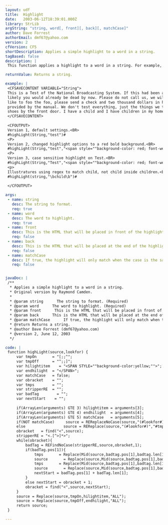 ```yaml
---
layout: udf
title:  Highlight
date:   2003-06-12T18:39:01.000Z
library: StrLib
argString: "string, word[, front][, back][, matchCase]"
author: Dave Forrest
authorEmail: dmf67@yahoo.com
version: 2
cfVersion: CF5
shortDescription: Applies a simple highlight to a word in a string.
tagBased: false
description: |
 This function applies a highlight to a word in a string. For example, you can use this to highlight search terms in the search results.

returnValue: Returns a string.

example: |
 <CFSAVECONTENT VARIABLE="String">
 This is a Test of the National Broadcasting System. If this had been a real emergency, most
 likely you would already be dead by now. Please do not call us, we will call you. If you would
 like to foo the foo, please send a check and two thousand dollars in hotdogs to the solution
 provided by the manual. We don't test everything, just the things we test. Please leave your
 shoes by the front door. I have a child and I have children in my home.
 </CFSAVECONTENT>
 
 <CFOUTPUT>
 Version 1, default settings.<BR>
 #highLight(String,"test")#
 <P>
 Version 2, changed highlight options to a red bold background.<BR>
 #highLight(String,"test","<span style=""background-color: red; font-weight: bold;"">","</span>")#
 <P>
 Version 3, case sensitive highlight on Test.<BR>
 #highLight(String,"Test","<span style=""background-color: red; font-weight: bold;"">","</span>",1)#
 <p>
 Illustratures using regex to match child, not child inside children.<br>
 #highLight(string,"\bchild\b")#
 
 </CFOUTPUT>

args:
 - name: string
   desc: The string to format.
   req: true
 - name: word
   desc: The word to highlight.
   req: true
 - name: front
   desc: This is the HTML that will be placed in front of the highlighted match. It defaults to <span style=
   req: false
 - name: back
   desc: This is the HTML that will be placed at the end of the highlighted match. Defaults to </span>
   req: false
 - name: matchCase
   desc: If true, the highlight will only match when the case is the same. Defaults to false.
   req: false


javaDoc: |
 /**
  * Applies a simple highlight to a word in a string.
  * Original version by Raymond Camden.
  * 
  * @param string      The string to format. (Required)
  * @param word      The word to highlight. (Required)
  * @param front      This is the HTML that will be placed in front of the highlighted match. It defaults to <span style= (Optional)
  * @param back      This is the HTML that will be placed at the end of the highlighted match. Defaults to </span> (Optional)
  * @param matchCase      If true, the highlight will only match when the case is the same. Defaults to false. (Optional)
  * @return Returns a string. 
  * @author Dave Forrest (dmf67@yahoo.com) 
  * @version 2, June 12, 2003 
  */

code: |
 function highLight(source,lookfor) {
     var tmpOn       = "[;;^";
     var tmpOff      = "^;;]";
     var hilightitem    = "<SPAN STYLE=""background-color:yellow;"">";
     var endhilight  = "</SPAN>";
     var matchCase   = false;
     var obracket    = "";
     var tmps        = "";
     var stripperRE  = "";
     var badTag        = "";
     var nextStart    = "";
     
     if(ArrayLen(arguments) GTE 3) hilightitem = arguments[3];
     if(ArrayLen(arguments) GTE 4) endhilight  = arguments[4];
     if(ArrayLen(arguments) GTE 5) matchCase   = arguments[5];
     if(NOT matchCase)     source = REReplaceNoCase(source,"(#lookfor#)","#tmpOn#\1#tmpOff#","ALL");
     else                 source = REReplace(source,"(#lookfor#)","#tmpOn#\1#tmpOff#","ALL");
     obracket   = find("<",source);
     stripperRE = "<.[^>]*>";    
     while(obracket){
         badTag = REFindNoCase(stripperRE,source,obracket,1);
         if(badTag.pos[1]){
             tmps       = Replace(Mid(source,badtag.pos[1],badtag.len[1]),"#tmpOn#","","ALL");
             source       = Replace(source,Mid(source,badtag.pos[1],badtag.len[1]),tmps,"ALL");
             tmps       = Replace(Mid(source,badtag.pos[1],badtag.len[1]),"#tmpOff#","","ALL");
             source       = Replace(source,Mid(source,badtag.pos[1],badtag.len[1]),tmps,"ALL");
             nextStart = badTag.pos[1] + badTag.len[1];
         }
         else nextStart = obracket + 1;
         obracket = find("<",source,nextStart);
     }
     source = Replace(source,tmpOn,hilightitem,"ALL");
     source = Replace(source,tmpOff,endhilight,"ALL");
     return source;
 }

---
```


